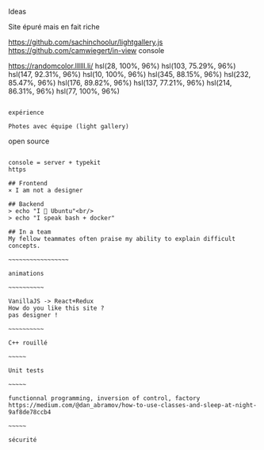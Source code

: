 Ideas

Site épuré mais en fait riche

https://github.com/sachinchoolur/lightgallery.js
https://github.com/camwiegert/in-view
console

https://randomcolor.llllll.li/
hsl(28, 100%, 96%)
hsl(103, 75.29%, 96%)
hsl(147, 92.31%, 96%)
hsl(10, 100%, 96%)
hsl(345, 88.15%, 96%)
hsl(232, 85.47%, 96%)
hsl(176, 89.82%, 96%)
hsl(137, 77.21%, 96%)
hsl(214, 86.31%, 96%)
hsl(77, 100%, 96%)

~~~~~~~~~~~~~~~~~~

expérience

Photes avec équipe (light gallery)

~~~~~~~~~~~~~~~~~~

open source

~~~~~~~~~~~~~~~~~~

console = server + typekit
https

## Frontend
⨯ I am not a designer

## Backend
> echo "I 💙 Ubuntu"<br/>
> echo "I speak bash + docker"

## In a team
My fellow teammates often praise my ability to explain difficult concepts.

~~~~~~~~~~~~~~~~~

animations

~~~~~~~~~~

VanillaJS -> React+Redux
How do you like this site ?
pas designer !

~~~~~~~~~~

C++ rouillé

~~~~~

Unit tests

~~~~~

functionnal programming, inversion of control, factory
https://medium.com/@dan_abramov/how-to-use-classes-and-sleep-at-night-9af8de78ccb4

~~~~~

sécurité

